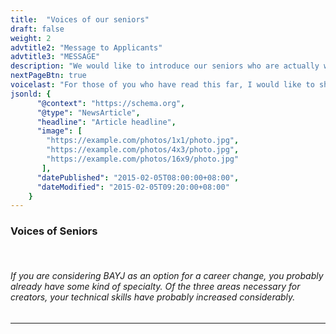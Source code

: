```yaml
---
title:  "Voices of our seniors"
draft: false
weight: 2
advtitle2: "Message to Applicants"
advtitle3: "MESSAGE"
description: "We would like to introduce our seniors who are actually working at BAYJ. You may find someone who can be your role model."
nextPageBtn: true
voicelast: "For those of you who have read this far, I would like to share with you a few secret tips that will greatly increase your chances of being hired by Vage."
jsonld: {
      "@context": "https://schema.org",
      "@type": "NewsArticle",
      "headline": "Article headline",
      "image": [
        "https://example.com/photos/1x1/photo.jpg",
        "https://example.com/photos/4x3/photo.jpg",
        "https://example.com/photos/16x9/photo.jpg"
       ],
      "datePublished": "2015-02-05T08:00:00+08:00",
      "dateModified": "2015-02-05T09:20:00+08:00"
    }
---
```


### **Voices of Seniors**
&nbsp;
###### If you are considering BAYJ as an option for a career change, you probably already have some kind of specialty. Of the three areas necessary for creators, your technical skills have probably increased considerably.

---